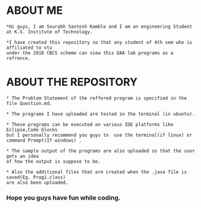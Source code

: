 # ABOUT ME
	*Hi guys, I am Sourabh Santosh Kamble and I am an engineering Student at K.S. Institute of Technology.
	
	*I have created this repository so that any student of 4th sem who is affiliated to vtu 
	under the 2018 CBCS scheme can view this DAA lab programs as a refrence.
	
# ABOUT THE REPOSITORY
	* The Problem Statement of the reffered program is specified in the file Question.md.
	
	* The programs I have uploaded are tested in the terminal (in ubuntu).
	
	* These programs can be executed on various IDE platforms like Eclipse,Code blocks 
	but I personally recommend you guys to  use the terminal(if linux) or 
	command Prompt(If windows) .
	
	* The sample output of the programs are also uploaded so that the user gets an idea 
	of how the output is suppose to be.
	
	* Also the additional files that are created when the .java file is saved(Eg. Prog1.class) 
	are also been uploaded.
	
### Hope you guys have fun while coding.
